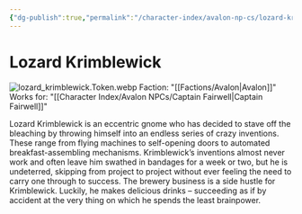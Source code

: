 ```yaml
---
{"dg-publish":true,"permalink":"/character-index/avalon-np-cs/lozard-krimblewick/","title":"Lozard Krimblewick","tags":["Avalon","NPC"],"created":"2025-05-30T19:47:50.000-05:00"}
---
```


# Lozard Krimblewick
![lozard_krimblewick.Token.webp](/img/user/Assets/Voidbound%20token%20images/lozard_krimblewick.Token.webp)
Faction: "[[Factions/Avalon\|Avalon]]"
Works for: "[[Character Index/Avalon NPCs/Captain Fairwell\|Captain Fairwell]]"

Lozard Krimblewick is an eccentric gnome who has decided to stave off the bleaching by throwing himself into an endless series of crazy inventions. These range from flying machines to self-opening doors to automated breakfast-assembling mechanisms. Krimblewick’s inventions almost never work and often leave him swathed in bandages for a week or two, but he is undeterred, skipping from project to project without ever feeling the need to carry one through to success. The brewery business is a side hustle for Krimblewick. Luckily, he makes delicious drinks – succeeding as if by accident at the very thing on which he spends the least brainpower.